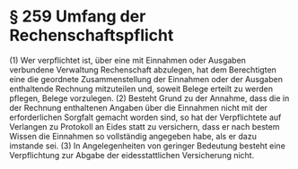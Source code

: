 # § 259 Umfang der Rechenschaftspflicht
(1) Wer verpflichtet ist, über eine mit Einnahmen oder Ausgaben verbundene Verwaltung Rechenschaft abzulegen, hat dem Berechtigten eine die geordnete Zusammenstellung der Einnahmen oder der Ausgaben enthaltende Rechnung mitzuteilen und, soweit Belege erteilt zu werden pflegen, Belege vorzulegen.
(2) Besteht Grund zu der Annahme, dass die in der Rechnung enthaltenen Angaben über die Einnahmen nicht mit der erforderlichen Sorgfalt gemacht worden sind, so hat der Verpflichtete auf Verlangen zu Protokoll an Eides statt zu versichern, dass er nach bestem Wissen die Einnahmen so vollständig angegeben habe, als er dazu imstande sei.
(3) In Angelegenheiten von geringer Bedeutung besteht eine Verpflichtung zur Abgabe der eidesstattlichen Versicherung nicht.